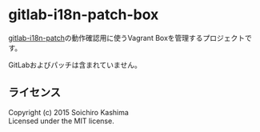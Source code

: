 gitlab-i18n-patch-box
=====================

[gitlab-i18n-patch](https://github.com/ksoichiro/gitlab-i18n-patch)の動作確認用に使うVagrant Boxを管理するプロジェクトです。

GitLabおよびパッチは含まれていません。

## ライセンス

Copyright (c) 2015 Soichiro Kashima  
Licensed under the MIT license.
